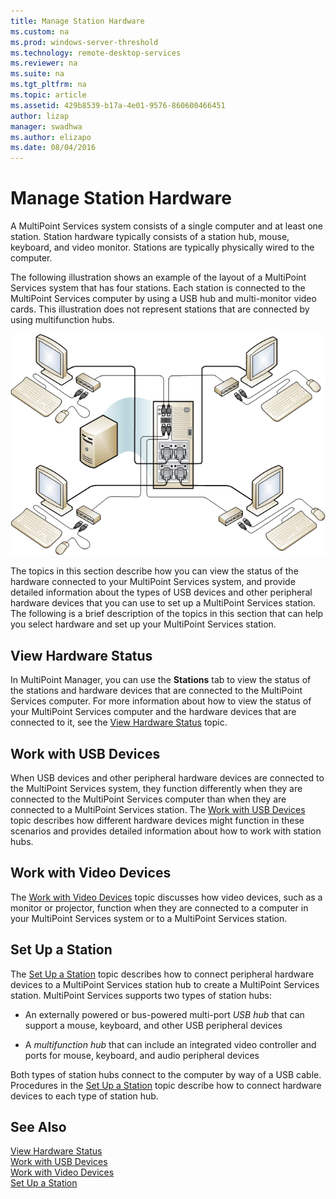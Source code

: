 ```yaml
---
title: Manage Station Hardware
ms.custom: na
ms.prod: windows-server-threshold
ms.technology: remote-desktop-services
ms.reviewer: na
ms.suite: na
ms.tgt_pltfrm: na
ms.topic: article
ms.assetid: 429b8539-b17a-4e01-9576-860600466451
author: lizap
manager: swadhwa
ms.author: elizapo
ms.date: 08/04/2016
---
```

# Manage Station Hardware
A MultiPoint Services system consists of a single computer and at least one station. Station hardware typically consists of a station hub, mouse, keyboard, and video monitor. Stations are typically physically wired to the computer.  
  
The following illustration shows an example of the layout of a MultiPoint Services system that has four stations. Each station is connected to the MultiPoint Services computer by using a USB hub and multi-monitor video cards. This illustration does not represent stations that are connected by using multifunction hubs.  
   
![Image of MultiPoint Services USB-based system layout](./media/WMSMultiPointServerUSBSystemLayout.gif)  
  
The topics in this section describe how you can view the status of the hardware connected to your MultiPoint Services system, and provide detailed information about the types of USB devices and other peripheral hardware devices that you can use to set up a MultiPoint Services station. The following is a brief description of the topics in this section that can help you select hardware and set up your MultiPoint Services station.  
  
## View Hardware Status  
In MultiPoint Manager, you can use the **Stations** tab to view the status of the stations and hardware devices that are connected to the MultiPoint Services computer. For more information about how to view the status of your MultiPoint Services computer and the hardware devices that are connected to it, see the [View Hardware Status](View-Hardware-Status.md) topic.  
  
## Work with USB Devices  
When USB devices and other peripheral hardware devices are connected to the MultiPoint Services system, they function differently when they are connected to the MultiPoint Services computer than when they are connected to a MultiPoint Services station. The [Work with USB Devices](Work-with-USB-Devices.md) topic describes how different hardware devices might function in these scenarios and provides detailed information about how to work with station hubs.  
  
## Work with Video Devices  
The [Work with Video Devices](Work-with-Video-Devices.md) topic discusses how video devices, such as a monitor or projector, function when they are connected to a computer in your MultiPoint Services system or to a MultiPoint Services station.  
  
## Set Up a Station  
The [Set Up a Station](Set-Up-a-Station.md) topic describes how to connect peripheral hardware devices to a MultiPoint Services station hub to create a MultiPoint Services station. MultiPoint Services supports two types of station hubs:  
  
-   An externally powered or bus-powered multi-port *USB hub* that can support a mouse, keyboard, and other USB peripheral devices  
  
-   A *multifunction hub* that can include an integrated video controller and ports for mouse, keyboard, and audio peripheral devices  
  
Both types of station hubs connect to the computer by way of a USB cable. Procedures in the [Set Up a Station](Set-Up-a-Station.md) topic describe how to connect hardware devices to each type of station hub.  
  
## See Also  
[View Hardware Status](View-Hardware-Status.md)  
[Work with USB Devices](Work-with-USB-Devices.md)  
[Work with Video Devices](Work-with-Video-Devices.md)  
[Set Up a Station](Set-Up-a-Station.md)